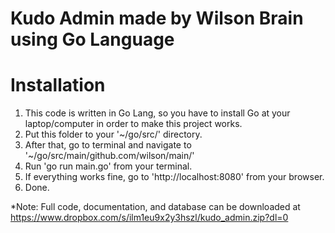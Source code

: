 # Kudo Admin made by Wilson Brain using Go Language
# Installation
1. This code is written in Go Lang, so you have to install Go at your laptop/computer in order to make this project works.
2. Put this folder to your '~/go/src/' directory.
3. After that, go to terminal and navigate to '~/go/src/main/github.com/wilson/main/'
4. Run 'go run main.go' from your terminal.
5. If everything works fine, go to 'http://localhost:8080' from your browser.
6. Done.

*Note: Full code, documentation, and database can be downloaded at https://www.dropbox.com/s/ilm1eu9x2y3hszl/kudo_admin.zip?dl=0
